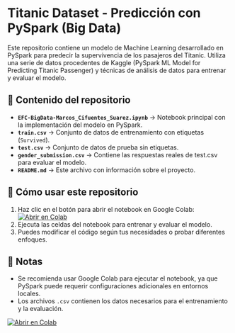 # Titanic Dataset - Predicción con PySpark (Big Data)

Este repositorio contiene un modelo de Machine Learning desarrollado en PySpark para predecir la supervivencia de los pasajeros del Titanic. 
Utiliza una serie de datos procedentes de Kaggle (PySpark ML Model for Predicting Titanic Passenger) y técnicas de análisis de datos para entrenar y evaluar el modelo.

## 📂 Contenido del repositorio
- **`EFC-BigData-Marcos_Cifuentes_Suarez.ipynb`** → Notebook principal con la implementación del modelo en PySpark.
- **`train.csv`** → Conjunto de datos de entrenamiento con etiquetas (`Survived`).
- **`test.csv`** → Conjunto de datos de prueba sin etiquetas.
- **`gender_submission.csv`** → Contiene las respuestas reales de test.csv para evaluar el modelo.
- **`README.md`** → Este archivo con información sobre el proyecto.

## 🚀 Cómo usar este repositorio
1. Haz clic en el botón para abrir el notebook en Google Colab:  
   [![Abrir en Colab](https://colab.research.google.com/assets/colab-badge.svg)](https://colab.research.google.com/github/marcoss6/titanic-dataset/blob/main/EFC-BigData-Marcos_Cifuentes_Suarez.ipynb)
2. Ejecuta las celdas del notebook para entrenar y evaluar el modelo.
3. Puedes modificar el código según tus necesidades o probar diferentes enfoques.

## 📌 Notas
- Se recomienda usar Google Colab para ejecutar el notebook, ya que PySpark puede requerir configuraciones adicionales en entornos locales.
- Los archivos `.csv` contienen los datos necesarios para el entrenamiento y la evaluación.











[![Abrir en Colab](https://colab.research.google.com/assets/colab-badge.svg)](https://colab.research.google.com/github/marcoss6/titanic-dataset/blob/main/EFC-BigData-Marcos_Cifuentes_Suarez.ipynb)
